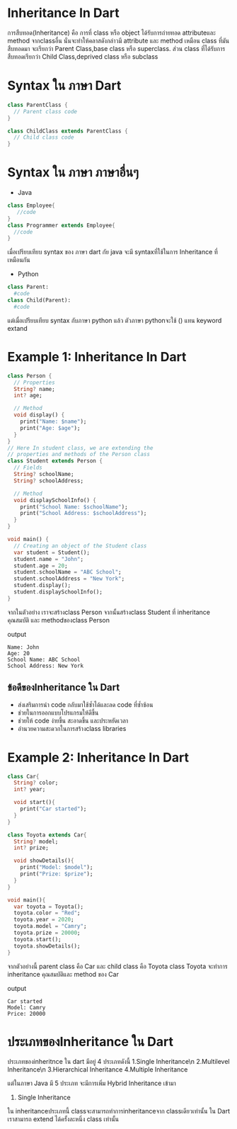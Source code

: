 # Inheritance In Dart
  การสืบทอด(Inheritance) คือ การที่ class หรือ object ได้รับการถ่ายทอด attributeและ method จากclassอื่น นั่นจะทำให้คลาสดังกล่าวมี attribute และ method เหมือน class ที่มันสืบทอดมา จะเรียกว่า Parent Class,base class หรือ superclass. ส่วน class ที่ได้รับการสืบทอดเรียกว่า Child Class,deprived class หรือ subclass 
# Syntax ใน ภาษา Dart
```dart
class ParentClass {
  // Parent class code
}

class ChildClass extends ParentClass {
  // Child class code
}
```
# Syntax ใน ภาษา ภาษาอื่นๆ
- Java
```java
class Employee{  
   //code
}  
class Programmer extends Employee{  
  //code
} 
```
เมื่อเปรียบเทียบ syntax ของ ภาษา dart กัย java จะมี syntaxที่ใช้ในการ Inheritance ที่เหมือนกัน

- Python
```python
class Parent:
  #code
class Child(Parent):
  #code
```
แต่เมื่อเปรียบเทียบ syntax กับภาษา python แล้ว ตัวภาษา pythonจะใช้ () แทน keyword extand

#  Example 1: Inheritance In Dart
```dart
class Person {
  // Properties
  String? name;
  int? age;

  // Method
  void display() {
    print("Name: $name");
    print("Age: $age");
  }
}
// Here In student class, we are extending the
// properties and methods of the Person class
class Student extends Person {
  // Fields
  String? schoolName;
  String? schoolAddress;

  // Method
  void displaySchoolInfo() {
    print("School Name: $schoolName");
    print("School Address: $schoolAddress");
  }
}

void main() {
  // Creating an object of the Student class
  var student = Student();
  student.name = "John";
  student.age = 20;
  student.schoolName = "ABC School";
  student.schoolAddress = "New York";
  student.display();
  student.displaySchoolInfo();
}
```
จากในตัวอย่าง เราจะสร้างclass Person จากนั้นสร้างclass Student ที่ inheritance คุณสมบัติ และ methodของclass Person

output
```
Name: John
Age: 20
School Name: ABC School
School Address: New York
```
## ข้อดีของInheritance ใน Dart
- ส่งเสริมการนำ code กลับมาใช้ซ้ำได้และลด code ที่ซ้ำซ้อน
- ช่วยในการออกแบบโปรแกรมให้ดีขึ้น
- ช่วยให้ code ง่ายขึ้น สะอาดขึ้น และประหยัดเวลา
- อำนวยความสะดวกในการสร้างclass libraries

# Example 2: Inheritance In Dart
```dart
class Car{
  String? color;
  int? year;

  void start(){
    print("Car started");
  }  
}

class Toyota extends Car{
  String? model;
  int? prize;

  void showDetails(){
    print("Model: $model");
    print("Prize: $prize");
  }
}

void main(){
  var toyota = Toyota();
  toyota.color = "Red";
  toyota.year = 2020;
  toyota.model = "Camry";
  toyota.prize = 20000;
  toyota.start();
  toyota.showDetails();
}
```
จากตัวอย่างนี้ parent class คือ Car และ child class คือ Toyota 
class Toyota จะทำการ inheritance คุณสมบัติและ method ของ Car

output
```
Car started
Model: Camry
Price: 20000
```
# ประเภทของInheritance ใน Dart
ประเภทของinheritnce ใน dart มีอยู่ 4 ประเภทดังนี้
  1.Single Inheritance\n
  2.Multilevel Inheritance\n
  3.Hierarchical Inheritance
  4.Multiple Inheritance
  
แต่ในภาษา Java มี 5 ประเภท จะมีการเพิ่ม Hybrid Inheritance เข้ามา

1. Single Inheritance

  ใน inheritanceประเภทนี้ classจะสามารถทำการinheritanceจาก classเดียวเท่านั้น ใน Dart เราสามารถ extend ได้ครั้งละหนึ่ง class เท่านั้น
